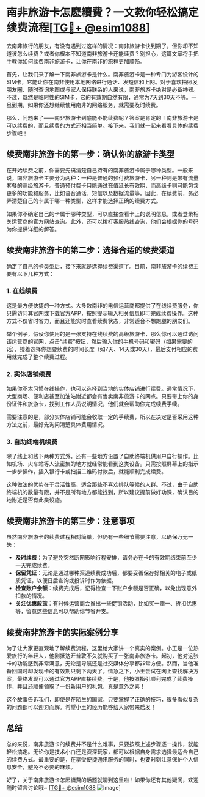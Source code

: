 # 南非旅游卡怎麽續費？一文教你轻松搞定续费流程[[TG💪+ @esim1088](https://t.me/s/esim1088)]

去南非旅行的朋友，有没有遇到过这样的情况：南非旅游卡快到期了，但你却不知道该怎么续费？或者你根本不知道南非旅游卡还能续费？别担心，这篇文章将手把手教你如何续费南非旅游卡，让你在南非的旅程更加顺畅。

首先，让我们来了解一下南非旅游卡是什么。南非旅游卡是一种专门为游客设计的SIM卡，它能让你在南非使用本地网络进行通话、发短信和上网。对于喜欢拍照发朋友圈、随时查询地图或与家人保持联系的人来说，南非旅游卡绝对是必备神器。不过，既然是临时性的SIM卡，它的有效期自然有限，通常为7天到30天不等。一旦到期，如果你还想继续使用南非的网络服务，就需要及时续费。

那么，问题来了——南非旅游卡到底能不能续费呢？答案是肯定的！南非旅游卡是可以续费的，而且续费的方式还相当简单。接下来，我们就一起来看看具体的续费步骤吧！

## 续费南非旅游卡的第一步：确认你的旅游卡类型

在开始续费之前，你需要先搞清楚自己持有的南非旅游卡属于哪种类型。一般来说，南非旅游卡主要分为两种：一种是普通的预付费旅游卡，另一种则是带有流量套餐的高级旅游卡。普通预付费卡只能通过充值延长有效期，而高级卡则可能包含更多的功能和服务，比如语音通话、短信以及数据流量等。因此，在续费前，务必弄清楚自己的卡属于哪一种类型，这样才能选择正确的续费方式。

如果你不确定自己的卡属于哪种类型，可以直接查看卡上的说明信息，或者登录相关运营商的官方网站查询。此外，还可以拨打客服热线咨询，他们会根据你的号码为你提供详细的解答。

## 续费南非旅游卡的第二步：选择合适的续费渠道

确定了自己的卡类型后，接下来就是选择续费渠道了。目前，南非旅游卡的续费主要有以下几种方式：

### 1. 在线续费

这是最方便快捷的一种方式。大多数南非的电信运营商都提供了在线续费服务，你只需访问其官网或下载官方APP，按照提示输入相关信息即可完成续费操作。这种方式不仅省时省力，而且还能实时查看续费状态，非常适合不想跑腿的朋友们。

举个例子，假设你使用的是一张支持在线续费的高级旅游卡，那么你可以通过访问该运营商的官网，点击“续费”按钮，然后输入你的手机号码和密码（如果需要的话），接着选择你想要续费的时间长度（如7天、14天或30天），最后支付相应的费用就完成了整个续费过程。

### 2. 实体店铺续费

如果你不太习惯在线操作，也可以选择到当地的实体店铺进行续费。通常情况下，大型商场、便利店甚至加油站附近都会有售卖南非旅游卡的网点。只要带上你的身份证件和旅游卡，找到工作人员说明情况，他们就会帮助你完成续费手续。

需要注意的是，部分实体店铺可能会收取一定的手续费，所以在决定是否采用这种方法之前，最好先询问清楚具体费用情况。

### 3. 自助终端机续费

除了线上和线下两种方式外，还有一些地方设置了自助终端机供用户自行操作。比如机场、火车站等人流密集的地方就经常能看到这类设备。只需按照屏幕上的指示一步步操作，插入银行卡或扫描二维码付款后，就能顺利完成续费。

这种做法的优势在于灵活性高，适合那些不喜欢排队等候的人群。不过，由于自助终端机的数量有限，并不是所有地方都能找到，所以建议提前做好功课，确认目的地附近是否有此类设施。

## 续费南非旅游卡的第三步：注意事项

虽然南非旅游卡的续费过程相对简单，但仍有一些细节需要注意，以确保万无一失：

- **及时续费**：为了避免突然断网影响行程安排，请务必在卡的有效期结束前至少一天完成续费。
- **保留凭证**：无论是通过哪种渠道续费成功后，都要妥善保存好相关的电子或纸质凭证，以便日后查询或投诉时作为依据。
- **检查账户余额**：续费完成后，记得检查一下账户余额是否正确，以免出现意外扣款的情况。
- **关注优惠政策**：有时候运营商会推出一些促销活动，比如买一赠一、折扣优惠等，留意这些信息可以帮助你节省开支。

## 续费南非旅游卡的实际案例分享

为了让大家更直观地了解续费流程，这里给大家讲一个真实的案例。小王是一位热爱旅行的年轻人，他刚抵达开普敦不久就购买了一张南非旅游卡。起初，他对这张卡的功能感到非常满意，无论是导航还是社交媒体分享都非常方便。然而，当他准备回国时却发现卡的有效期只剩下两天了。情急之下，小王尝试在网上查找解决方案，最终发现可以通过官方APP直接续费。于是，他按照指引顺利完成了续费操作，并且还顺便领取了一份新用户的礼包，真是意外之喜！

这个故事告诉我们，即使是在陌生的国家，只要掌握了正确的技巧，很多看似复杂的问题都可以迎刃而解。希望小王的经历能够给大家带来启发！

## 总结

总的来说，南非旅游卡的续费并不是什么难事，只要按照上述步骤逐一操作，就能轻松搞定。无论你是技术小白还是资深玩家，都可以根据自身需求选择最适合自己的续费方式。最重要的是，在享受便捷通讯服务的同时，也要时刻注意保护个人信息安全，避免不必要的麻烦。

好了，关于南非旅游卡怎麽續費的话题就聊到这里啦！如果你还有其他疑问，欢迎随时留言讨论哦~ [[TG💪+ @esim1088](https://t.me/s/esim1088) ![Image](https://i.postimg.cc/4NQfJmqS/Snipaste-2025-05-13-00-14-12.png)]